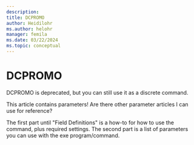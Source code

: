 ```yaml
---
description: 
title: DCPROMO
author: Heidilohr
ms.author: helohr
manager: femila
ms.date: 03/22/2024
ms.topic: conceptual
---
```


# DCPROMO

DCPROMO is deprecated, but you can still use it as a discrete command.

This article contains parameters! Are there other parameter articles I can use for reference?

The first part until "Field Definitions" is a how-to for how to use the command, plus required settings. The second part is a list of parameters you can use with the exe program/command.

